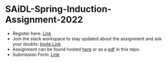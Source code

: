 # SAiDL-Spring-Induction-Assignment-2022
* Register here: [Link](https://forms.gle/BVfDfDLUPZo8GaNy7)  
* Join the slack workspace to stay updated about the assignment and ask your doubts: [Invite Link](https://join.slack.com/t/societyforaianddl/shared_invite/zt-120z8dtkn-mdotu1rjjVQg1nE91a5mpg)  
* Assignment can be found hosted [here](https://docs.google.com/document/d/e/2PACX-1vS1WyDR4osmIpvuXT16b1szuNYNqHaSef2VigC8LpXFqaVsi2bybT5iWjS6H903i7qhrC6rAa9ag8Ab/pub) or as a [pdf](https://github.com/SforAiDl/SAiDL-Winter-Induction-Assignment-2022/blob/main/SAiDL%20Winter%20Induction%20Assignment.pdf) in this repo.
* Submission Form: [Link](https://forms.gle/bs6MrbcoLV2egG446)  
